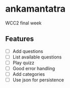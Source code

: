 # ankamantatra
WCC2 final week

## Features
- [ ] Add questions
- [ ] List available questions
- [ ] Play quizz
- [ ] Good error handling
- [ ] Add categories
- [ ] Use json for persistence
